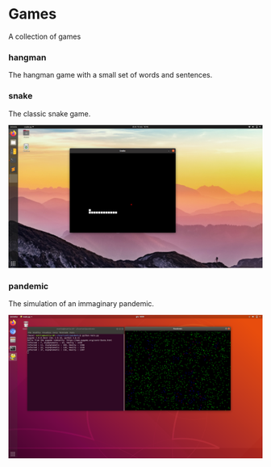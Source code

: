 # Games
A collection of games


### hangman
The hangman game with a small set of words and sentences.

### snake
The classic snake game.

![alt text](https://github.com/mattianeroni/games/blob/main/example1.png)


### pandemic
The simulation of an immaginary pandemic. 

![alt text](https://github.com/mattianeroni/games/blob/main/example.png)
